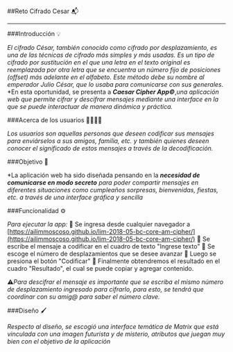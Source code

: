 ##Reto Cifrado Cesar 📬

-------------------------------------------------------------------------------------------------------
###Introducción 💡

*El cifrado César, también conocido como cifrado por desplazamiento, es una de las técnicas de cifrado más simples y más usadas. Es un tipo de cifrado por sustitución en el que una letra en el texto original es reemplazada por otra letra que se encuentra un número fijo de posiciones (offset) más adelante en el alfabeto. Este método debe su nombre al emperador Julio César, que lo usaba para comunicarse con sus generales.*
*En esta oportunidad, se presenta a ***Caesar Cipher App©***,*una aplicación web que permite cifrar y descifrar mensajes mediante una interface en la que se puede interactuar de manera dinámica y práctica.*

###Acerca de los usuarios 👱‍♀👱‍♂

*Los usuarios son aquellas personas que deseen codificar sus mensajes para enviárselos a sus amigos, familia, etc. y también quienes deseen conocer el significado de estos mensajes a través de la decodificación.*

###Objetivo 📌

*La aplicación web ha sido diseñada pensando en la ***necesidad de comunicarse en modo secreto*** *para poder compartir mensajes en diferentes situaciones como cumpleaños sorpresas, bienvenidas, fiestas, etc. a través de una interface gráfica y sencilla*

###Funcionalidad ⚙

*Para ejecutar la app:*
📝 Se ingresa desde cualquier navegador a [https://ailimmoscoso.github.io/lim-2018-05-bc-core-am-cipher/](https://ailimmoscoso.github.io/lim-2018-05-bc-core-am-cipher/)
📝 Se escribe el mensaje a codificar en el cuadro de texto "Ingrese texto"
📝 Se escoge el número de desplazamientos que se desee avanzar
📝 Luego se presiona el botón "Codificar"
📝 Finalmente obtendremos el resultado en el cuadro "Resultado", el cual se puede copiar y agregar contenido. 

⚠*Para descifrar el mensaje es importante que se escriba el mismo número de desplazamiento ingresado para cifrarlo, para esto, se tendrá que coordinar con su amig@ para saber el número clave.*

###Diseño 🖌

*Respecto al diseño, se escogió una interface temática de Matrix que está vinculada con una imagen futurista y de misterio, atributos que juegan muy bien con el objetivo de la aplicación*
